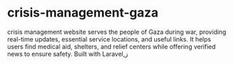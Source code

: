 # crisis-management-gaza
crisis management website serves the people of Gaza during war, providing real-time updates, essential service locations, and useful links. It helps users find medical aid, shelters, and relief centers while offering verified news to ensure safety. Built with Laravel,ز
